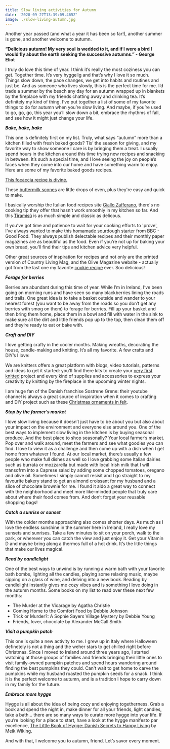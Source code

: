 ```yaml
---
title: Slow living activities for Autumn
date: '2020-09-27T13:39:09.465Z'
image: ./slow-living-autumn.jpg
---
```


Another year passed (and what a year it has been so far!), another summer is gone, and another welcome to autumn.

**“Delicious autumn! My very soul is wedded to it, and if I were a bird I would fly about the earth seeking the successive autumns.” - George Eliot**

I truly do love this time of year. I think it’s really the most coziness you can get. Together time. It’s very hyggelig and that’s why I love it so much. Things slow down, the pace changes, we get into habits and routines and just be. And as someone who lives slowly, this is the perfect time for me. I’d trade a summer by the beach any day for an autumn wrapped up in blankets by the fireplace with my friends chatting away and drinking tea. It’s definitely my kind of thing. I’ve put together a list of some of my favorite things to do for autumn when you’re slow living. And maybe, if you’re used to go, go, go, this year you’ll slow down a bit, embrace the rhythms of fall, and see how it might just change your life.

**_Bake, bake, bake_**

This one is definitely first on my list. Truly, what says “autumn” more than a kitchen filled with fresh baked goods? Tis’ the season for giving, and my favorite way to show someone I care is by bringing them a treat. I usually spend hours in the kitchen around this time trying new recipes and snacking in between. It’s such a special time, and I love seeing the joy on people’s faces when they come into our home and have something warm to enjoy. Here are some of my favorite baked goods recipes.

[This focaccia recipe is divine.]()

These [buttermilk scones]() are little drops of even, plus they're easy and quick to make.

I basically worship the Italian food recipes site [Giallo Zafferano](), there's no cooking tip they offer that hasn't work smoothly in my kitchen so far. And this [Tiramisù]() is as much simple and classic as delicous.

If you’ve got time and patience to wait for your cooking efforts to 'prove', I’ve always wanted to make this [homamade sourdough starter]() from BBC - Good Food. They always publish delectable recipes and their monthly paper magazines are as beautiful as the food. Even if you’re not up for baking your own bread, you'll find their tips and kitchen advice very helpful.

Other great sources of inspiration for recipes and not only are the printed version of Country Living Mag, and the Olive Magazine website - actually got from the last one my favorite [cookie recipe]() ever. Soo delicious!

_**Forage for berries**_

Berries are abundant during this time of year. While I’m in Ireland, I’ve been going on morning runs and have seen so many blackberries lining the roads and trails. One great idea is to take a basket outside and wander to your nearest forest (you want to be away from the roads so you don’t get any berries with smog on them) to forage for berries. Fill up your basket and then bring them home, place them in a bowl and fill with water in the sink to make sure all the dirt and little friends pop up to the top, then clean them off and they’re ready to eat or bake with.

_**Craft and DIY**_

I love getting crafty in the cooler months. Making wreaths, decorating the house, candle-making and knitting. It’s all my favorite. A few crafts and DIY’s I love:

We are knitters offers a great platform with blogs, video tutorials, patterns and ideas to get it started: you'll find there kits to create your [very first knitted]() project and every kind of supplies and accessories to express your creativity by knitting by the fireplace in the upcoming winter nights.

I am huge fan of the Danish franchise Sostrene Grene: their youtube channel is always a great source of inspiration when it comes to crafting and DIY project such as these [Christmas ornaments in felt]().

_**Stop by the farmer’s market**_

I love slow living because it doesn’t just have to be about you but also about your impact on the environment and everyone else around you. One of the best ways to implement slow living in the kitchen is by buying seasonal produce. And the best place to shop seasonally? Your local farmer’s market. Pop over and walk around, meet the farmers and see what goodies you can find. I love to view it as a challenge and then come up with a dish when I get home from whatever I found. At our local market, there’s usually a few people who make full dishes as well so I love grabbing some Italian dairies such as burrata or mozzarella but made with local Irish milk that I will transofrm into a Caprese salad by adding some chopped tomatoes, oregano and olive oil. Sometimes I simply cannot resisit and I go straight to my favourite bakery stand to get an almond croissant for my husband and a slice of chocolate brownie for me. I found it aldo a great way to connect with the neighborhood and meet more like-minded people that truly care about where their food comes from. And don’t forget your reusable shopping bags!

_**Catch a sunrise or sunset**_

With the colder months approaching also comes shorter days. As much as I love the endless sunshine in the summer here in Ireland, I really love my sunsets and sunrises. Take a few minutes to sit on your porch, walk to the park, or wherever you can catch the view and just enjoy it. Get your Vitamin D and maybe bring along a thermos full of a hot drink. It’s the little things that make our lives magical.

_**Read by candlelight**_

One of the best ways to unwind is by running a warm bath with your favorite bath bombs, lighting all the candles, playing some relaxing music, maybe sipping on a glass of wine, and delving into a new book. Reading by candlelight instantly gives me cozy vibes and is something I love doing in the autumn months. Some books on my list to read over these next few months:

- The Murder at the Vicarage by Agatha Christie
- Coming Home to the Comfort Food by Debbie Johnson
- Trick or Murder?: A Sophie Sayers Village Mystery by Debbie Young
- Friends, lover, chocolate by Alexander McCall Smith

_**Visit a pumpkin patch**_

This one is quite a new activity to me. I grew up in Italy where Halloween definetely is not a thing and the weher stars to get chilled right before Christmas. Since I moved to Ireland around three years ago, I started watching at those groups of families and friends bringing their little ones to visit family-owned pumpkin patches and spend hours wandering around finding the best pumpkins they could. Can't wait to get home to carve the pumpkins while my husband roasted the pumpkin seeds for a snack. I think it is the perfect welcome to autumn, and is a tradition I hope to carry down in my family for the future.

_**Embrace more hygge**_

Hygge is all about the idea of being cozy and enjoying togetherness. Grab a book and spend the night in, make dinner for all your friends, light candles, take a bath… there are so many ways to curate more hygge into your life. If you’re looking for a place to start, have a look at the hygge manifesto par excellence, [The Little Book of Hygge: Danish Secrets to Happy Living]() by Meik Wiking.

And with that, I welcome you to autumn, friend. Let’s savor every moment.
